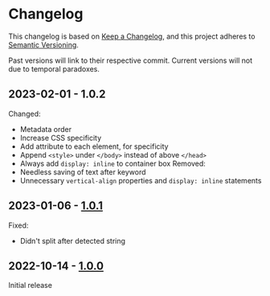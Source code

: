 # Changelog

This changelog is based on [Keep a Changelog](https://keepachangelog.com/), and this project adheres to [Semantic Versioning](https://semver.org/).

Past versions will link to their respective commit. Current versions will not due to temporal paradoxes.

## 2023-02-01 - 1.0.2
Changed:
  - Metadata order
  - Increase CSS specificity
  - Add attribute to each element, for specificity
  - Append `<style>` under `</body>` instead of above `</head>`
  - Always add `display: inline` to container box
Removed:
  - Needless saving of text after keyword
  - Unnecessary `vertical-align` properties and `display: inline` statements

## 2023-01-06 - [1.0.1](https://github.com/Commenter25/userstuffs/blob/bd44c4f841ad93c78d484afeac69aae8fb439307/refdetect/refdetect.user.js)
Fixed:
  - Didn't split after detected string

## 2022-10-14 - [1.0.0](https://github.com/Commenter25/userstuffs/blob/fd4b427b1bc3a116a9ea9e54dbcd54ec90e78153/refdetect/refdetect.user.js)
Initial release
